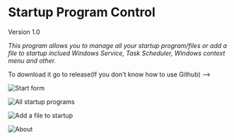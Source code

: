 # Startup Program Control

Version 1.0

*This program allows you to manage all your startup program/files or add a file to startup inclued Windows Service, Task Scheduler, Windows context menu and other.*

To download it go to release(If you don't know how to use Github) -->

![Start form](https://github.com/bill-zhanxg/Startup-Program-Control/blob/main/Screenshots/Start%20form.jpg?raw=true)

![All startup programs](https://github.com/bill-zhanxg/Startup-Program-Control/blob/main/Screenshots/All%20startup%20programs.jpg?raw=true)

![Add a file to startup](https://github.com/bill-zhanxg/Startup-Program-Control/blob/main/Screenshots/Add%20a%20file%20to%20startup.jpg?raw=true)

![About](https://github.com/bill-zhanxg/Startup-Program-Control/blob/main/Screenshots/About.jpg?raw=true)
